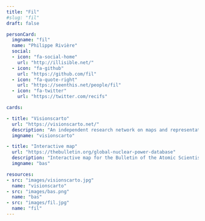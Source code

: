 ```yaml
---
title: "Fil"
#slug: "fil"
draft: false

personCard:
  imgname: "fil"
  name: "Philippe Rivière"
  social:
  - icon: "fa-social-home"
    url: "http://illisible.net/"
  - icon: "fa-github"
    url: "https://github.com/fil"
  - icon: "fa-quote-right"
    url: "https://seenthis.net/people/fil"
  - icon: "fa-twitter"
    url: "https://twitter.com/recifs"

cards:

- title: "Visionscarto"
  url: "https://visionscarto.net/"
  description: "An independent research network on maps and representations"
  imgname: "visionscarto"

- title: "Interactive map"
  url: "https://thebulletin.org/global-nuclear-power-database"
  description: "Interactive map for the Bulletin of the Atomic Scientists"
  imgname: "bas"

resources:
- src: "images/visionscarto.jpg"
  name: "visionscarto"
- src: "images/bas.png"
  name: "bas"
- src: "images/fil.jpg"
  name: "fil"
---
```

